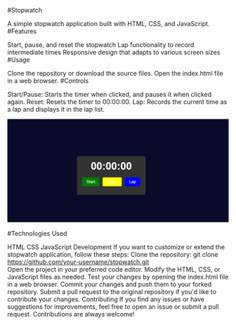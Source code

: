 #Stopwatch

A simple stopwatch application built with HTML, CSS, and JavaScript.
#Features

Start, pause, and reset the stopwatch
Lap functionality to record intermediate times
Responsive design that adapts to various screen sizes
#Usage

Clone the repository or download the source files.
Open the index.html file in a web browser.
#Controls

Start/Pause: Starts the timer when clicked, and pauses it when clicked again.
Reset: Resets the timer to 00:00:00.
Lap: Records the current time as a lap and displays it in the lap list.

![alt text](image.png)

#Technologies Used

HTML
CSS
JavaScript
Development
If you want to customize or extend the stopwatch application, follow these steps:
Clone the repository: git clone https://github.com/your-username/stopwatch.git  
Open the project in your preferred code editor.
Modify the HTML, CSS, or JavaScript files as needed.
Test your changes by opening the index.html file in a web browser.
Commit your changes and push them to your forked repository.
Submit a pull request to the original repository if you'd like to contribute your changes.
Contributing
If you find any issues or have suggestions for improvements, feel free to open an issue or submit a pull request. Contributions are always welcome!











































